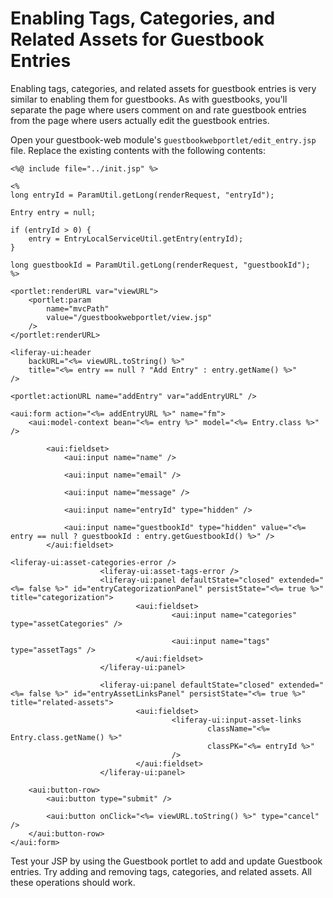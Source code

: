 # Enabling Tags, Categories, and Related Assets for Guestbook Entries [](id=enabling-tags-categories-and-related-assets-for-guestbook-entries)

Enabling tags, categories, and related assets for guestbook entries is very
similar to enabling them for guestbooks. As with guestbooks, you'll separate the
page where users comment on and rate guestbook entries from the page where users
actually edit the guestbook entries. 

Open your guestbook-web module's `guestbookwebportlet/edit_entry.jsp`
file. Replace the existing contents with the following contents:

    <%@ include file="../init.jsp" %>

    <%
    long entryId = ParamUtil.getLong(renderRequest, "entryId");

    Entry entry = null;

    if (entryId > 0) {
        entry = EntryLocalServiceUtil.getEntry(entryId);
    }

    long guestbookId = ParamUtil.getLong(renderRequest, "guestbookId");
    %>

    <portlet:renderURL var="viewURL">
        <portlet:param 
            name="mvcPath" 
            value="/guestbookwebportlet/view.jsp" 
        />
    </portlet:renderURL>

    <liferay-ui:header
        backURL="<%= viewURL.toString() %>"
        title="<%= entry == null ? "Add Entry" : entry.getName() %>"
    />

    <portlet:actionURL name="addEntry" var="addEntryURL" />

    <aui:form action="<%= addEntryURL %>" name="fm">
        <aui:model-context bean="<%= entry %>" model="<%= Entry.class %>" />

            <aui:fieldset>
                <aui:input name="name" />

                <aui:input name="email" />

                <aui:input name="message" />

                <aui:input name="entryId" type="hidden" />

                <aui:input name="guestbookId" type="hidden" value="<%= entry == null ? guestbookId : entry.getGuestbookId() %>" />
            </aui:fieldset>

    <liferay-ui:asset-categories-error />
                        <liferay-ui:asset-tags-error />
                        <liferay-ui:panel defaultState="closed" extended="<%= false %>" id="entryCategorizationPanel" persistState="<%= true %>" title="categorization">
                                <aui:fieldset>
                                        <aui:input name="categories" type="assetCategories" />

                                        <aui:input name="tags" type="assetTags" />
                                </aui:fieldset>
                        </liferay-ui:panel>

                        <liferay-ui:panel defaultState="closed" extended="<%= false %>" id="entryAssetLinksPanel" persistState="<%= true %>" title="related-assets">
                                <aui:fieldset>
                                        <liferay-ui:input-asset-links
                                                className="<%= Entry.class.getName() %>"
                                                classPK="<%= entryId %>"
                                        />
                                </aui:fieldset>
                        </liferay-ui:panel>

        <aui:button-row>
            <aui:button type="submit" />

            <aui:button onClick="<%= viewURL.toString() %>" type="cancel" />
        </aui:button-row>
    </aui:form>

Test your JSP by using the Guestbook portlet to add and update Guestbook
entries. Try adding and removing tags, categories, and related assets. All these
operations should work.
